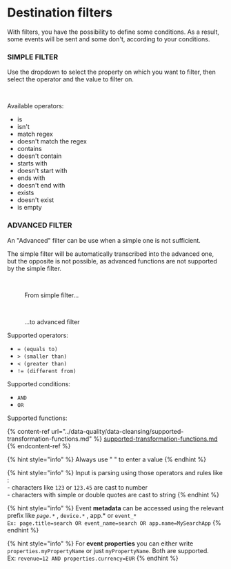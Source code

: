 # Destination filters

With filters, you have the possibility to define some conditions. As a result, some events will be sent and some don't, according to your conditions.

### SIMPLE FILTER

Use the dropdown to select the property on which you want to filter, then select the operator and the value to filter on.

<figure><img src="../../.gitbook/assets/Capture d’écran 2023-03-15 à 10.48.32.png" alt=""><figcaption></figcaption></figure>

Available operators:

* is
* isn't
* match regex
* doesn't match the regex
* contains
* doesn't contain
* starts with
* doesn't start with
* ends with
* doesn't end with
* exists
* doesn't exist
* is empty

### ADVANCED FILTER

An "Advanced" filter can be use when a simple one is not sufficient.

The simple filter will be automatically transcribed into the advanced one, but the opposite is not possible, as advanced functions are not supported by the simple filter.

<figure><img src="../../.gitbook/assets/Capture d’écran 2023-03-15 à 10.50.15.png" alt=""><figcaption><p>From simple filter...</p></figcaption></figure>

<figure><img src="../../.gitbook/assets/Capture d’écran 2023-03-15 à 10.50.31.png" alt=""><figcaption><p>...to advanced filter</p></figcaption></figure>

Supported operators:

* `= (equals to)`
* `> (smaller than)`
* `< (greater than)`
* `!= (different from)`

Supported conditions:

* `AND`
* `OR`

Supported functions:

{% content-ref url="../data-quality/data-cleansing/supported-transformation-functions.md" %}
[supported-transformation-functions.md](../data-quality/data-cleansing/supported-transformation-functions.md)
{% endcontent-ref %}

{% hint style="info" %}
Always use " " to enter a value
{% endhint %}

{% hint style="info" %}
Input is parsing using those operators and rules like :\
\- characters like `123` or `123.45` are cast to number\
\- characters with simple or double quotes are cast to string
{% endhint %}

{% hint style="info" %}
Event **metadata** can be accessed using the relevant prefix like _`page.*`_ , `device.*` , app.\* or `event_*`\
`Ex: page.title=search OR event_name=search OR app.name=MySearchApp`
{% endhint %}

{% hint style="info" %}
For **event properties** you can either write `properties.myPropertyName` or just `myPropertyName`. Both are supported.\
Ex: `revenue=12 AND properties.currency=EUR`
{% endhint %}
